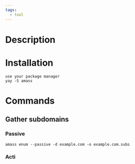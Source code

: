 ```yaml
---
tags:
  - tool
---
```

# Description

# Installation
```
use your package manager
yay -S amass
```

# Commands
## Gather subdomains
### Passive
`amass enum --passive -d example.com -o example.com.subs` 
### Acti
